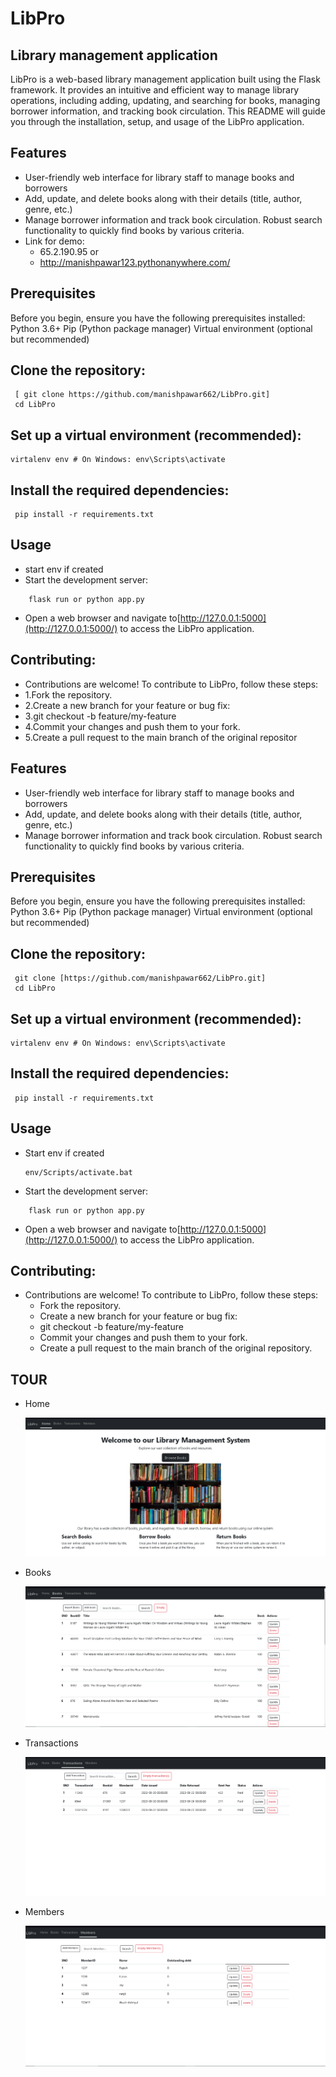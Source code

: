 # LibPro

## Library management application

LibPro is a web-based library management application built using the Flask framework. It provides an intuitive and efficient way to manage library operations, including adding, updating, and searching for books, managing borrower information, and tracking book circulation. This README will guide you through the installation, setup, and usage of the LibPro application.

## Features

- User-friendly web interface for library staff to manage books and borrowers
- Add, update, and delete books along with their details (title, author, genre, etc.)
- Manage borrower information and track book circulation. Robust search functionality to quickly find books by various criteria.
- Link for demo:
  - 65.2.190.95
    or
  - http://manishpawar123.pythonanywhere.com/

## Prerequisites

Before you begin, ensure you have the following prerequisites installed:
Python 3.6+
Pip (Python package manager)
Virtual environment (optional but recommended)

## Clone the repository:

```
 [ git clone https://github.com/manishpawar662/LibPro.git]  
 cd LibPro
```

## Set up a virtual environment (recommended):

    virtalenv env # On Windows: env\Scripts\activate

## Install the required dependencies:

```
 pip install -r requirements.txt
```

## Usage

- start env if created
- Start the development server:

```
    flask run or python app.py
```

- Open a web browser and navigate to[http://127.0.0.1:5000](http://127.0.0.1:5000/) to access the LibPro application.

## Contributing:

- Contributions are welcome! To contribute to LibPro, follow these steps:
- 1.Fork the repository.
- 2.Create a new branch for your feature or bug fix:
- 3.git checkout -b feature/my-feature
- 4.Commit your changes and push them to your fork.
- 5.Create a pull request to the main branch of the original repositor

## Features

- User-friendly web interface for library staff to manage books and borrowers
- Add, update, and delete books along with their details (title, author, genre, etc.)
- Manage borrower information and track book circulation. Robust search functionality to quickly find books by various criteria.

## Prerequisites

Before you begin, ensure you have the following prerequisites installed:
Python 3.6+
Pip (Python package manager)
Virtual environment (optional but recommended)

## Clone the repository:

```
 git clone [https://github.com/manishpawar662/LibPro.git]  
 cd LibPro
```

## Set up a virtual environment (recommended):

    virtalenv env # On Windows: env\Scripts\activate

## Install the required dependencies:

```
 pip install -r requirements.txt
```

## Usage

- Start env if created
  ```
  env/Scripts/activate.bat
  ```
- Start the development server:

```
    flask run or python app.py
```

- Open a web browser and navigate to[http://127.0.0.1:5000](http://127.0.0.1:5000/) to access the LibPro application.

## Contributing:

- Contributions are welcome! To contribute to LibPro, follow these steps:
  - Fork the repository.
  - Create a new branch for your feature or bug fix:
  - git checkout -b feature/my-feature
  - Commit your changes and push them to your fork.
  - Create a pull request to the main branch of the original repository.

## TOUR

- Home

  ![1692703586655](image/README/1692703586655.png)
- Books

  ![1692703559231](image/README/1692703559231.png)
- Transactions

  ![1692703523668](image/README/1692703523668.png)
- Members

  ![1692703487487](image/README/1692703487487.png)
